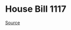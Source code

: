 # House Bill 1117

[Source](http://lawfilesext.leg.wa.gov/biennium/2023-24/Pdf/Bills/House%20Bills/1117.pdf)